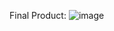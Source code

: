 Final Product:
![image](https://github.com/user-attachments/assets/d1b4c74b-a2b3-4e66-b48f-878c7a416555)
